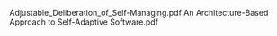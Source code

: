 Adjustable_Deliberation_of_Self-Managing.pdf
An Architecture-Based Approach to Self-Adaptive Software.pdf
